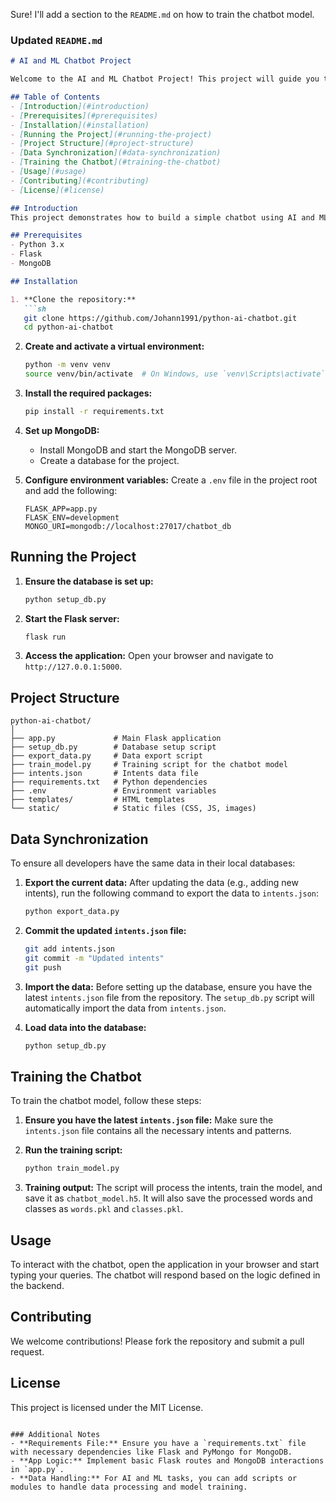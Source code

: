 Sure! I'll add a section to the `README.md` on how to train the chatbot model.

### Updated `README.md`

```markdown
# AI and ML Chatbot Project

Welcome to the AI and ML Chatbot Project! This project will guide you through creating a basic chatbot using Python and Flask, with a MongoDB database.

## Table of Contents
- [Introduction](#introduction)
- [Prerequisites](#prerequisites)
- [Installation](#installation)
- [Running the Project](#running-the-project)
- [Project Structure](#project-structure)
- [Data Synchronization](#data-synchronization)
- [Training the Chatbot](#training-the-chatbot)
- [Usage](#usage)
- [Contributing](#contributing)
- [License](#license)

## Introduction
This project demonstrates how to build a simple chatbot using AI and ML concepts. We will use Flask to create a web server and MongoDB to store our data.

## Prerequisites
- Python 3.x
- Flask
- MongoDB

## Installation

1. **Clone the repository:**
   ```sh
   git clone https://github.com/Johann1991/python-ai-chatbot.git
   cd python-ai-chatbot
   ```

2. **Create and activate a virtual environment:**
   ```sh
   python -m venv venv
   source venv/bin/activate  # On Windows, use `venv\Scripts\activate`
   ```

3. **Install the required packages:**
   ```sh
   pip install -r requirements.txt
   ```

4. **Set up MongoDB:**
   - Install MongoDB and start the MongoDB server.
   - Create a database for the project.

5. **Configure environment variables:**
   Create a `.env` file in the project root and add the following:
   ```env
   FLASK_APP=app.py
   FLASK_ENV=development
   MONGO_URI=mongodb://localhost:27017/chatbot_db
   ```

## Running the Project

1. **Ensure the database is set up:**
   ```sh
   python setup_db.py
   ```

2. **Start the Flask server:**
   ```sh
   flask run
   ```

3. **Access the application:**
   Open your browser and navigate to `http://127.0.0.1:5000`.

## Project Structure
```
python-ai-chatbot/
│
├── app.py             # Main Flask application
├── setup_db.py        # Database setup script
├── export_data.py     # Data export script
├── train_model.py     # Training script for the chatbot model
├── intents.json       # Intents data file
├── requirements.txt   # Python dependencies
├── .env               # Environment variables
├── templates/         # HTML templates
└── static/            # Static files (CSS, JS, images)
```

## Data Synchronization

To ensure all developers have the same data in their local databases:

1. **Export the current data:**
   After updating the data (e.g., adding new intents), run the following command to export the data to `intents.json`:
   ```sh
   python export_data.py
   ```

2. **Commit the updated `intents.json` file:**
   ```sh
   git add intents.json
   git commit -m "Updated intents"
   git push
   ```

3. **Import the data:**
   Before setting up the database, ensure you have the latest `intents.json` file from the repository. The `setup_db.py` script will automatically import the data from `intents.json`.

4. **Load data into the database:**
   ```sh
   python setup_db.py
   ```

## Training the Chatbot

To train the chatbot model, follow these steps:

1. **Ensure you have the latest `intents.json` file:**
   Make sure the `intents.json` file contains all the necessary intents and patterns.

2. **Run the training script:**
   ```sh
   python train_model.py
   ```

3. **Training output:**
   The script will process the intents, train the model, and save it as `chatbot_model.h5`. It will also save the processed words and classes as `words.pkl` and `classes.pkl`.

## Usage
To interact with the chatbot, open the application in your browser and start typing your queries. The chatbot will respond based on the logic defined in the backend.

## Contributing
We welcome contributions! Please fork the repository and submit a pull request.

## License
This project is licensed under the MIT License.
```

### Additional Notes
- **Requirements File:** Ensure you have a `requirements.txt` file with necessary dependencies like Flask and PyMongo for MongoDB.
- **App Logic:** Implement basic Flask routes and MongoDB interactions in `app.py`.
- **Data Handling:** For AI and ML tasks, you can add scripts or modules to handle data processing and model training.
